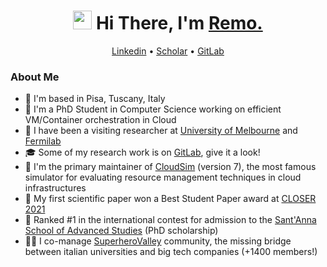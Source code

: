 <h1 align="center"><img src="https://raw.githubusercontent.com/sidbelbase/sidbelbase/master/wave.gif" width="30px"><strong> Hi There, I'm <a href="https://www.linkedin.com/in/remoandreoli/">Remo.</a></strong>
</h1>
<p align="center">
  <a href="https://www.linkedin.com/in/remoandreoli/">Linkedin</a> •
  <a href="https://scholar.google.com/citations?user=tnuSm7sAAAAJ">Scholar</a> •
  <a href="https://gitlab.retis.santannapisa.it/r.andreoli">GitLab</a>
</p>

<h3> About Me </h3>

* 📌 I'm based in Pisa, Tuscany, Italy  
* :school: I'm a PhD Student in Computer Science working on efficient VM/Container orchestration in Cloud
* :school: I have been a visiting researcher at <a href=https://en.wikipedia.org/wiki/University_of_Melbourne>University of Melbourne</a> and <a href="https://en.wikipedia.org/wiki/Fermilab">Fermilab</a>
* :mortar_board: Some of my research work is on <a href="https://gitlab.retis.santannapisa.it/r.andreoli">GitLab</a>, give it a look!
* 🔭 I'm the primary maintainer of <a href="https://github.com/Cloudslab/cloudsim">CloudSim</a> (version 7), the most famous simulator for evaluating resource management techniques in cloud infrastructures
* 🥇 My first scientific paper won a Best Student Paper award at <a href="https://closer.scitevents.org/?y=2021">CLOSER 2021</a>
* 🥇 Ranked \#1 in the international contest for admission to the <a href="https://en.wikipedia.org/wiki/Sant%27Anna_School_of_Advanced_Studies">Sant'Anna School of Advanced Studies</a> (PhD scholarship)
* 🦸‍♂️ I co-manage <a href="https://superherovalley.fun/">SuperheroValley</a> community, the missing bridge between italian universities and big tech companies (+1400 members!)

<!--
**deRemo/deRemo** is a ✨ _special_ ✨ repository because its `README.md` (this file) appears on your GitHub profile.

Here are some ideas to get you started:

- 🔭 I’m currently working on ...
- 🌱 I’m currently learning ...
- 👯 I’m looking to collaborate on ...
- 🤔 I’m looking for help with ...
- 💬 Ask me about ...
- 📫 How to reach me: ...
- 😄 Pronouns: ...
- ⚡ Fun fact: ...
-->
